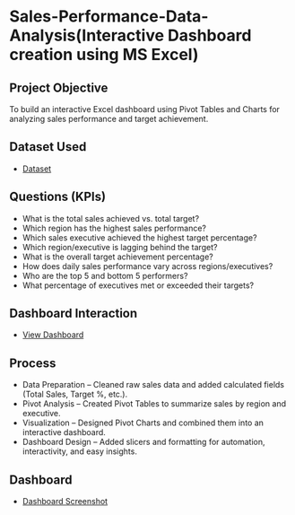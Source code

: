 # Sales-Performance-Data-Analysis(Interactive Dashboard creation using MS Excel)
## Project Objective
To build an interactive Excel dashboard using Pivot Tables and Charts for analyzing sales performance and target achievement.


## Dataset Used
- <a href="https://github.com/simranbisht07/Data-Analyst-Dashboard/blob/main/project1_Excel.xlsx">Dataset</a>


##  Questions (KPIs)
- What is the total sales achieved vs. total target?
- Which region has the highest sales performance?
- Which sales executive achieved the highest target percentage?
- Which region/executive is lagging behind the target?
- What is the overall target achievement percentage?
- How does daily sales performance vary across regions/executives?
- Who are the top 5 and bottom 5 performers?
- What percentage of executives met or exceeded their targets?

## Dashboard Interaction 
- <a href = "https://github.com/simranbisht07/Data-Analyst-Dashboard/blob/main/Dashboard%20project1_Excel.xlsm">View Dashboard</a>


## Process

- Data Preparation – Cleaned raw sales data and added calculated fields (Total Sales, Target %, etc.).
- Pivot Analysis – Created Pivot Tables to summarize sales by region and executive.
- Visualization – Designed Pivot Charts and combined them into an interactive dashboard.
- Dashboard Design – Added slicers and formatting for automation, interactivity, and easy insights.

## Dashboard
- <a href="https://github.com/simranbisht07/Data-Analyst-Dashboard/blob/main/Dashboard%20Screenshoot.png">Dashboard Screenshot</a>

